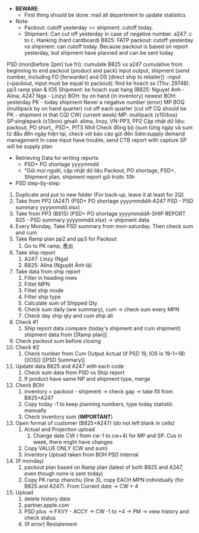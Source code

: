 - **BEWARE**: 
	- First thing should be done: mail all department to update statistics
- Note:
	- Packout: cutoff yesterday >< shipment: cutoff today.
	- Shipment: Can cut off yesterday in case of negative number.
a247: c to c. Hanking (hard cardboard)
B825: FATP
packout: cutoff yesterday vs shipment: can cutoff today. Because packout is based on report yesterday, but shipment have planned and can be sent today

PSD (mon[before 2pm] tue fri): cumulate B825 vs a247
	cumulative from beginning to end 
	packout (product and pack) input output, shipment (send number, including FD [forwarder] and DS [direct ship to retailer])
	-input (=packout, input must be equal to packout): find ke hoach sx (Thu: 29748). pp3 ramp plan & IOS 
	Shipment: ke hoach xuat hang (B825: Nguyet Anh - Alina; A247 Nga - Linzy)
	BOH: by on hand (in inventory)
		newest BOH: yesterday PK - today shipment
			Never a negative number (error)
	MP BOQ (multipack by on hand quarter)
			cut off each quarter (cut off CQ should be PK - shipment in that CQ)
	CW( current week)
	MP: multipack (x10/box)
	SP:singlepack (x1/box)
	gmail: alima, linzy, VN-PP3, PP2
		Cập nhật dữ liệu: packout, PO short,, PSD+, 
	PITS
		Nhớ Check đồng bộ (sum từng ngày và sum từ đầu đến ngày hiện tại, check với báo cáo gửi đến
	Sdm:supply demand management 
	In case input have trouble, send CTB report with capture SP will be supply plan
- Retrieving Data for writing reports
	- PSD+ PO shortage yyyymmdd
	- "Gửi mọi người, cập nhật dữ liệu Packout, PO shortage, PSD+, Shipment plan, shipment report gửi trước 10h
- PSD step-by-step:
1. Duplicate and put to new folder (For back-up, leave it at least for 2Q)
2. Take from PP2 (A247) (PSD+ PO shortage yyyymmddA-A247 PSD - PSD summary yyyymmdd.xlsx)
3. Take from PP3 (B815) (PSD+ PO shortage yyyymmddA-SHIP REPORT 825 - PSD summary yyyymmdd.xlsx) -> shipment data
4. Every Monday, Take PSD summary from mon-saturday. Then check sum and cum
5. Take Ramp plan pp2 and pp3 for Packout
	1. Go to PK ramp, 產出
6. Take ship report
	1. A247: Linzy (Nga)
	2. B825: Alina (Nguyệt Ánh là)
7. Take data from ship report
	1. Filter in heading rows
	2. Filtet MPN
	3. Filtet ship mode
	4. Filter ship type
	5. Calculate sum of Shipped Qty
	6. Check sum daily (ww summary), cum -> check sum every MPN
	7. Check day ship qty and cum ship all
8. Check #1 
	1. Ship report data compare (today's shipment and cum shipment) shipment data from [[Ramp plan]]
9. Check packout sum before closing
10. Check #2 
	1. Check number from Cum Output Actual (if PSD 19, IOS is 19-1=18) [[IOS]] [[PSD Summary]]
11. Update data B825 and A247 with each code
	1. Check sum data from PSD vs Ship report
	2. If product have same NP and shipment type, merge
12. Check BOH
	1. inventory = packout - shipment -> check gap -> take fill from B825+A247
	2. Copy today -1 to keep planning numbers, type today statistic manually
	3. Check inventory sum (**IMPORTANT**)
13. Open format of customer (B825+A247) (do not left blank in cells)
	1. Actual and Projection upload
		1. Change date CW ( from cw-1 to cw+4) for MP and SP. Cus in week, there might have changes
	2. Copy VALUE ONLY (CW and sum)
	3. Inventory Upload taken from BOH PSD internal
14. (If monday)
	1. packout plan based on Ramp plan (latest of both B825 and A247, even though none is sent today)
	2. Copy PK ramp zhanchu (line 3), copy EACH MPN individually (for B825 and A247). From Current date -> CW + 4
15. Upload
	1. delete history data
	2. partner.apple.com
	3. PSD plus -> FXVY - ACCY -> CW -1 to +4 -> PM -> view history and check status
	4. (If error) Restatement
